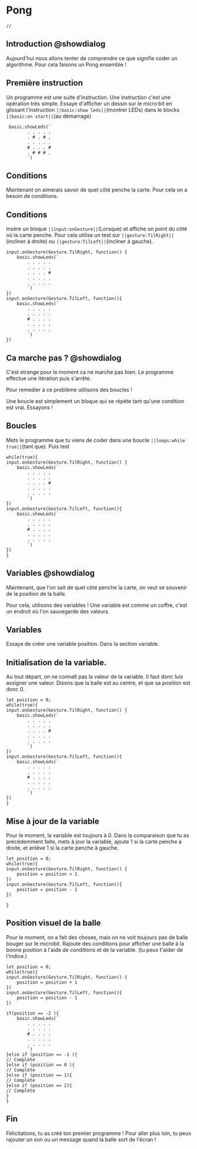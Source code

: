 # Pong

```template
//
```

## Introduction @showdialog
Aujourd'hui nous allons tenter de comprendre ce que signifie
coder un algorithme.
Pour cela faisons un Pong ensemble !


## Première instruction
Un programme est une suite d'instruction. Une instruction
c'est une opération très simple. Essaye d'afficher un dessin
sur le micro:bit en glissant l'instruction ``||basic:show leds||``(montrer LEDs)
dans le blocks ``||basic:on start||``(au démarrage)
```blocks
 basic.showLeds(`
        . . . . .
        . # . # .
        . . . . .
        # . . . #
        . # # # .
        `)
```


## Conditions

Maintenant on aimerais savoir de quel côté penche la carte.
Pour cela on a besoin de conditions.

## Conditions
Insère un bloque ``||input:onGesture||``(Lorsque) et affiche un point du
côté où la carte penche. Pour cela utilise un test sur
 ``||gesture:TilRight||``(incliner à droite) ou ``||gesture:TilLeft||``(incliner à gauche).

```blocks
input.onGesture(Gesture.TilRight, function() {
	basic.showLeds(`
        . . . . .
        . . . . .
        . . . . #
        . . . . .
        . . . . .
        `)
})
input.onGesture(Gesture.TilLeft, function(){
    basic.showLeds(`
        . . . . .
        . . . . .
        # . . . .
        . . . . .
        . . . . .
        `)
})
```

## Ca marche pas ? @showdialog
C'est etrange pour le moment ca ne marche pas bien.
Le programme effectue une itération puis s'arrête.

Pour remedier à ce problème utilisons des boucles !

Une boucle est simplement un bloque qui se répète tant qu'une condition
est vrai.
Essayons !

## Boucles
Mets le programme que tu viens de coder dans une boucle ``||loops:while true||``(tant que).
Puis test
```blocks
while(true){
input.onGesture(Gesture.TilRight, function() {
	basic.showLeds(`
        . . . . .
        . . . . .
        . . . . #
        . . . . .
        . . . . .
        `)
})
input.onGesture(Gesture.TilLeft, function(){
    basic.showLeds(`
        . . . . .
        . . . . .
        # . . . .
        . . . . .
        . . . . .
        `)
})
}
```


## Variables @showdialog
Maintenant, que l'on sait de quel côté penche la carte, 
on veut se souvenir de la position de la balle.

Pour cela, utilisons des variables !
Une variable est comme un coffre, c'est un endroit où 
l'on sauvegarde des valeurs.
## Variables

Essaye de créer une variable position. Dans la section variable.

## Initialisation de la variable.
Au tout départ, on ne connaît pas la valeur de la variable. 
Il faut donc luis assigner une valeur. 
Disons que la balle est au centre, et que sa position est donc 0.
```blocks
let position = 0;
while(true){
input.onGesture(Gesture.TilRight, function() {
	basic.showLeds(`
        . . . . .
        . . . . .
        . . . . #
        . . . . .
        . . . . .
        `)
})
input.onGesture(Gesture.TilLeft, function(){
    basic.showLeds(`
        . . . . .
        . . . . .
        # . . . .
        . . . . .
        . . . . .
        `)
})
}
```

## Mise à jour de la variable
Pour le moment, la variable est toujours à 0. 
Dans la comparaison que tu as précédemment faite, 
mets à jour la variable, ajoute 1 si la carte penche à droite, 
et enlève 1 si la carte penche à gauche.

```blocks
let position = 0;
while(true){
input.onGesture(Gesture.TilRight, function() {
	position = position + 1
})
input.onGesture(Gesture.TilLeft, function(){
    position = position - 1
})

}
```

## Position visuel de la balle
Pour le moment, on a fait des choses, 
mais on ne voit toujours pas de balle bouger sur le microbit. 
Rajoute des conditions pour afficher une balle à la bonne position à 
l'aide de conditions et de la variable. (tu peux t'aider de l'indice.)


```blocks
let position = 0;
while(true){
input.onGesture(Gesture.TilRight, function() {
	position = position + 1
})
input.onGesture(Gesture.TilLeft, function(){
    position = position - 1
})

if(position == -2 ){
    basic.showLeds(`
        . . . . .
        . . . . .
        # . . . .
        . . . . .
        . . . . .
        `)
}else if (position == -1 ){
// Complète
}else if (position == 0 ){
// Complète
}else if (position == 1){
// Complète
}else if (position == 2){
// Complète
}
}
```



## Fin

Félicitations, tu as créé ton premier programme !
Pour aller plus loin, tu peux rajouter un son ou un message 
quand la balle sort de l'écran !

